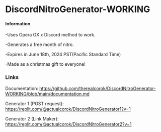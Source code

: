 # DiscordNitroGenerator-WORKING
#### Information
-Uses Opera GX x Discord method to work. 

-Generates a free month of nitro.

-Expires in June 18th, 2024 PST(Pacific Standard Time)

-Made as a christmas gift to everyone!
### Links
Documentation: https://github.com/therealcorok/DiscordNitroGenerator-WORKING/blob/main/documentation.md

Generator 1 (POST request): https://replit.com/@actualcorok/DiscordNitroGenerator1?v=1

Generator 2 (Link Maker): https://replit.com/@actualcorok/DiscordNitroGenerator2?v=1
